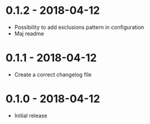 # 0.1.2 - 2018-04-12
- Possibility to add exclusions pattern in configuration
- Maj readme

# 0.1.1 - 2018-04-12
- Create a correct changelog file

# 0.1.0 - 2018-04-12
- Initial release
